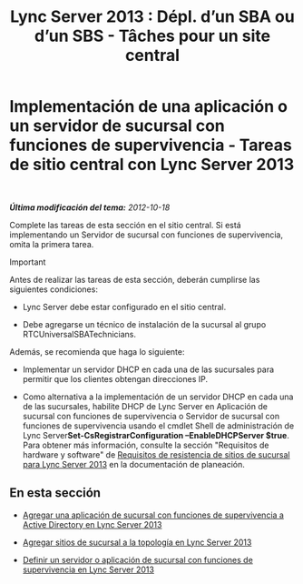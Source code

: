 ﻿---
title: "Lync Server 2013 : Dépl. d’un SBA ou d’un SBS - Tâches pour un site central"
TOCTitle: Implementación de una aplicación o un servidor de sucursal con funciones de supervivencia - Tareas de sitio central
ms:assetid: 0f631a36-fc2e-41cd-8a0d-f27e84f4a89e
ms:mtpsurl: https://technet.microsoft.com/es-es/library/Gg398189(v=OCS.15)
ms:contentKeyID: 48274448
ms.date: 01/07/2017
mtps_version: v=OCS.15
ms.translationtype: HT
---

# Implementación de una aplicación o un servidor de sucursal con funciones de supervivencia - Tareas de sitio central con Lync Server 2013

 

_**Última modificación del tema:** 2012-10-18_

Complete las tareas de esta sección en el sitio central. Si está implementando un Servidor de sucursal con funciones de supervivencia, omita la primera tarea.

> [!IMPORTANT]  
> Antes de realizar las tareas de esta sección, deberán cumplirse las siguientes condiciones:
> <ul>
> <li><p>Lync Server debe estar configurado en el sitio central.</p></li>
> <li><p>Debe agregarse un técnico de instalación de la sucursal al grupo RTCUniversalSBATechnicians.</p></li>
> </ul>
> Además, se recomienda que haga lo siguiente:
> <ul>
> <li><p>Implementar un servidor DHCP en cada una de las sucursales para permitir que los clientes obtengan direcciones IP.</p></li>
> <li><p>Como alternativa a la implementación de un servidor DHCP en cada una de las sucursales, habilite DHCP de Lync Server en Aplicación de sucursal con funciones de supervivencia o Servidor de sucursal con funciones de supervivencia usando el cmdlet Shell de administración de Lync Server<strong>Set-CsRegistrarConfiguration –EnableDHCPServer $true</strong>. Para obtener más información, consulte la sección &quot;Requisitos de hardware y software&quot; de <a href="lync-server-2013-branch-site-resiliency-requirements.md">Requisitos de resistencia de sitios de sucursal para Lync Server 2013</a> en la documentación de planeación.</p></li>
> </ul>


## En esta sección

  - [Agregar una aplicación de sucursal con funciones de supervivencia a Active Directory en Lync Server 2013](lync-server-2013-add-a-survivable-branch-appliance-to-active-directory.md)

  - [Agregar sitios de sucursal a la topología en Lync Server 2013](lync-server-2013-add-branch-sites-to-your-topology.md)

  - [Definir un servidor o aplicación de sucursal con funciones de supervivencia en Lync Server 2013](lync-server-2013-define-a-survivable-branch-appliance-or-server.md)

